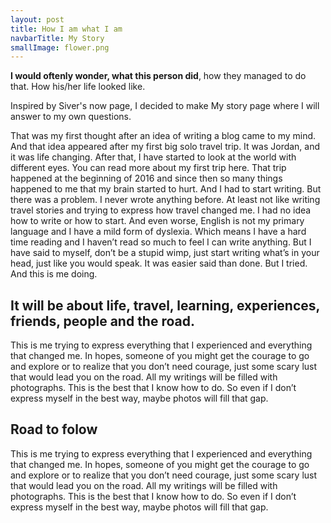 ```yaml
---
layout: post
title: How I am what I am
navbarTitle: My Story
smallImage: flower.png
---
```


<b>I would oftenly wonder, what this person did</b>, how they managed to do that. How his/her life looked like.

Inspired by Siver's now page, I decided to make My story page where I will answer to my own questions.

That was my first thought after an idea of writing a blog came to my mind. And that idea appeared after my first big solo travel trip. It was Jordan, and it was life changing. After that, I have started to look at the world with different eyes. You can read more about my first trip here.
That trip happened at the beginning of 2016 and since then so many things happened to me that my brain started to hurt. And I had to start writing.
But there was a problem. I never wrote anything before. At least not like writing travel stories and trying to express how travel changed me. I had no idea how to write or how to start. And even worse, English is not my primary language and I have a mild form of dyslexia. Which means I have a hard time reading and I haven’t read so much to feel I can write anything.
But I have said to myself, don’t be a stupid wimp, just start writing what’s in your head, just like you would speak. It was easier said than done. But I tried. And this is me doing.

## It will be about life, travel, learning, experiences, friends, people and the road.
This is me trying to express everything that I experienced and everything that changed me. In hopes, someone of you might get the courage to go and explore or to realize that you don’t need courage, just some scary lust that would lead you on the road.
All my writings will be filled with photographs. This is the best that I know how to do. So even if I don’t express myself in the best way, maybe photos will fill that gap.

## Road to folow
This is me trying to express everything that I experienced and everything that changed me. In hopes, someone of you might get the courage to go and explore or to realize that you don’t need courage, just some scary lust that would lead you on the road.
All my writings will be filled with photographs. This is the best that I know how to do. So even if I don’t express myself in the best way, maybe photos will fill that gap.

<script>
import simg from '@/theme/components/simg.vue'
export default {
  components: {
    simg
  }
}
</script>
<style lang="stylus">
.my-story
  .small-image
    bottom: 0;
    right: 100px;
    width 43px
</style> 
